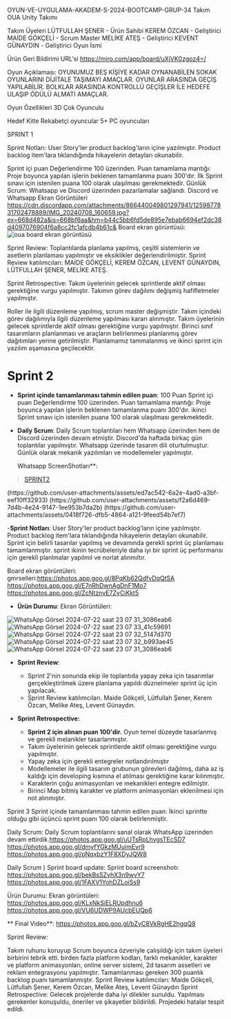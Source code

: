 OYUN-VE-UYGULAMA-AKADEM-S-2024-BOOTCAMP-GRUP-34
Takım OUA Unity Takımı

Takım Üyeleri LÜTFULLAH ŞENER - Ürün Sahibi KEREM ÖZCAN - Geliştirici MAİDE GÖKÇELİ - Scrum Master MELİKE ATEŞ - Geliştirici KEVENT GÜNAYDIN ​​- Geliştirici Oyun İsmi

Ürün Geri Bildirimi URL'si https://miro.com/app/board/uXjVK0zgoz4=/

Oyun Açıklaması: OYUNUMUZ BEŞ KİŞİYE KADAR OYNANABİLEN SOKAK OYUNLARINI DİJİTALE TAŞIMAYI AMAÇLAR. OYUNLAR ARASINDA GEÇİŞ YAPILABİLİR. BOLKLAR ARASINDA KONTROLLÜ GEÇİŞLER İLE HEDEFE ULAŞIP ÖDÜLÜ ALMATI AMAÇLAR.

Oyun Özellikleri 3D Çok Oyunculu

Hedef Kitle Rekabetçi oyuncular 5+ PC oyuncuları

SPRINT 1 

Sprint Notları: User Story'ler product backlog'ların içine yazılmıştır. Product backlog item'lara tıklandığında hikayelerin detayları okunabilir.

Sprint içi puan Değerlendirme 100 üzerinden. Puan tamamlama mantığı: Proje boyunca yapılan işlerin beklenen tamamlanma puanı 300'dır. İlk Sprint sınavı için istenilen puana 100 olarak ulaşılması gerekmektedir. Günlük Scrum: Whatsapp ve Discord üzerinden pazarlamalar sağlandı. Discord ve Whatsapp Ekran Görüntüleri https://cdn.discordapp.com/attachments/866440049801297941/1259877831702478889/IMG_20240708_160659.jpg?ex=668d482a&is=668bf6aa&hm=b44c5bb6fd5de895e7ebab6694ef2dc38d4097076904f6a8cc2fc1afcdb4b61c& 
Board ekran görüntüsü: ![oua board ekran görüntüsü](https://github.com/lutfullahsnr/OUA-Bootcamp-34/assets/86473095/a821f3a2-7153-4ce3-8bf7-8dc29d036c82)

Sprint Review: Toplantılarda planlama yapılmış, çeşitli sistemlerin ve asetlerin planlaması yapılmıştır ve eksiklikler değerlendirilmiştir. 
Sprint Review katılımcıları: MAİDE GÖKÇELİ, KEREM ÖZCAN, LEVENT GÜNAYDIN, LÜTFULLAH ŞENER, MELİKE ATEŞ.

Sprint Retrospective:
Takım üyelerinin gelecek sprintlerde aktif olması gerektiğine vurgu yapılmıştır. Takımın görev dağılımı değişmiş hafifletmeler yapılmıştır.

Roller ile ilgili düzenleme yapılmış, scrum master değişmiştir.
Takım içindeki görev dağılımıyla ilgili düzenleme yapılması kararı alınmıştır.
Takım üyelerinin gelecek sprintlerde aktif olması gerektiğine vurgu yapılmıştır.
Birinci sınıf tasarımların planlanması ve araçların belirlenmesi planlanmış görev dağıtımları yerine getirilmiştir. Planlamamız tammalanmış ve ikinci sprint için yazılım aşamasına geçilecektir.








# Sprint 2

- **Sprint içinde tamamlanması tahmin edilen puan**: 100 Puan
Sprint içi puan Değerlendirme 100 üzerinden. Puan tamamlama mantığı: Proje boyunca yapılan işlerin beklenen tamamlanma puanı 300'dır. ikinci Sprint sınavı için istenilen puana 100 olarak ulaşılması gerekmektedir. 
- **Daily Scrum**: Daily Scrum toplantıları hem Whatsapp üzerinden hem de Discord üzerinden devam etmiştir. Discord'da haftada birkaç gün toplantılar yapılmıştır. Whatsapp üzerinde tasarım dili oturtulmuştur. Günlük olarak mekanik yazılımları ve modellemeler yapılmıştır.


  Whatsapp ScreenShotları**:
<blockquote class="imgur-embed-pub" lang="en" data-id="a/12umyrv"  ><a href="//imgur.com/a/12umyrv">SPRINT2</a></blockquote>
(https://github.com/user-attachments/assets/ed7ac542-6a2e-4ad0-a3bf-eef10ff32933)
(https://github.com/user-attachments/assets/f2a6d469-7d4b-4e24-9147-1ee953b7da2b)
(https://github.com/user-attachments/assets/0418f726-dfb5-4864-a121-9feed54b7ef7)

-**Sprint Notları**: User Story'ler product backlog'ların içine yazılmıştır. Product backlog item'lara tıklandığında hikayelerin detayları okunabilir.
Sprint için belirli tasarılar yapılmış ve devamında gerekli sprint üç planlaması tamamlanmıştır. sprint ikinin tecrübeleriyle daha iyi bir sprint üç performansı için gerekli planlmalar yapılmıl ve norlat alınmıltır.


Board ekran görüntüleri: gmrselleri:https://photos.app.goo.gl/8PqKb62QdfvDqQtSA
https://photos.app.goo.gl/E7nRhDwnAgDnF1Mo7
https://photos.app.goo.gl/ZcNtznvE7ZyCiKkt5
- **Ürün Durumu**: Ekran Görüntüleri:

![WhatsApp Görsel 2024-07-22 saat 23 07 31_3086eab6](https://github.com/user-attachments/assets/5b42a5d1-7bab-436b-902b-4af96ed20515)
![WhatsApp Görsel 2024-07-22 saat 23 07 33_41c59691](https://github.com/user-attachments/assets/91381447-d595-4ca1-b7e5-f4e95a9e84e9)
![WhatsApp Görsel 2024-07-22 saat 23 07 32_5147d370](https://github.com/user-attachments/assets/7a22fdc3-af0d-416a-b3b4-732f59f030c3)
![WhatsApp Görsel 2024-07-22 saat 23 07 32_b993ae45](https://github.com/user-attachments/assets/85b13225-7c74-48d0-a031-5e6a6eaf7e71)
![WhatsApp Görsel 2024-07-22 saat 23 07 31_3086eab6](https://github.com/user-attachments/assets/971574ac-6888-44c9-82e5-f297b7c523b8)


- **Sprint Review**:
    - Sprint 2'nin sonunda ekip ile toplantıda yapay zeka için tasarımlar gerçekleştirilmek üzere planlama yapıldı düznelmeler sprint üç için yapılacak.
    - Sprint Review katılımcıları.  Maide Gökçeli, Lütfullah Şener, Kerem Özcan, Melike Ateş, Levent Günaydın.




- **Sprint Retrospective:**
    - **Sprint 2 için alınan puan 100'dir.** Oyun temel düzeyde tasarlanmış ve gerekli melanikler tasarlanmıştır.
    - Takım üyelerinin gelecek sprintlerde aktif olması gerektiğine vurgu yapılmıştır.
   - Yapay zeka için gerekli entegreler notlandırılmıştır
   - Modellemeler ile ilgili tasarım grubunun görevleri dağılmış, daha az iş kaldığı için developing kısmına el atılması gerektiğine karar kılınmıştır.
    - Karakterin çoğu animasyonları ve mekanikleri entegre edilmiştir.
    - Birinci Map bitmiş karakter ve platform animasyonları eklenilmesi için not alınmıştır.
    




Sprint 3
Sprint içinde tamamlanması tahmin edilen puan: İkinci sprintte olduğu gibi üçüncü sprint puanı 100 olarak belirlenmiştir.

Daily Scrum: Daily Scrum toplantılarını sanal olarak WhatsApp üzerinden devam ettirdik.https://photos.app.goo.gl/uUTsRpLhvgsTEcSD7
https://photos.app.goo.gl/dmyfYGkzMUuimEvr9
https://photos.app.goo.gl/pNqxbzY1F8XDyJQW8

Daily Scrum
)
Sprint board update: Sprint board screenshotı: https://photos.app.goo.gl/bekBsSZyhX3n9wvY7
https://photos.app.goo.gl/1FAXV1YohDZLoiSs9

Ürün Durumu: Ekran görüntüleri: https://photos.app.goo.gl/KLxNkSiELRUpdhnu6
https://photos.app.goo.gl/VU6UDWP9AUcbEUQp6

** Final Video**:  https://photos.app.goo.gl/bZyC8VkRgHE2hgqQ8

Sprint Review:

Takım ruhunu koruyup Scrum boyunca özveriyle çalışıldığı için takım üyeleri birbirini tebrik etti.
 birden fazla platform kodları, farklı mekanikler, karakter ve platform animasyonları, online server sistemi, 2d tasarım assetleri ve reklam entegrasyonu yapılmıştır.
Tamamlanması gereken 300 puanlık backlog puanı tamamlanmıştır.
Sprint Review katılımcıları: Maide Gökçeli, Lütfullah Şener, Kerem Özcan, Melike Ateş, Levent Günaydın 
Sprint Retrospective:
Gelecek projelerde daha iyi dilekler sunuldu.
Yapılması gerekenler konuşuldu, öneriler ve şikayetler bildirildi. Projedeki hatalar tespit edildi.
